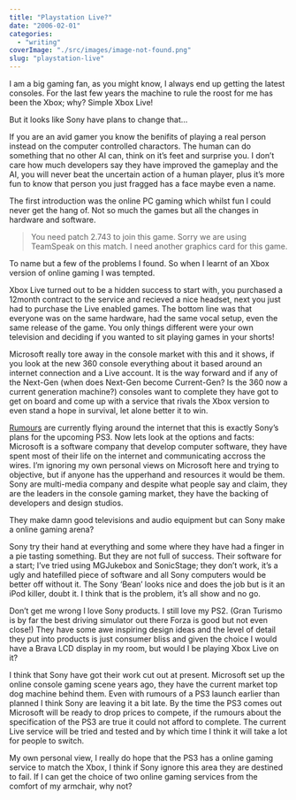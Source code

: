 ```yaml
---
title: "Playstation Live?"
date: "2006-02-01"
categories: 
  - "writing"
coverImage: "./src/images/image-not-found.png"
slug: "playstation-live"
---
```


I am a big gaming fan, as you might know, I always end up getting the latest consoles. For the last few years the machine to rule the roost for me has been the Xbox; why? Simple Xbox Live!

But it looks like Sony have plans to change that…

If you are an avid gamer you know the benifits of playing a real person instead on the computer controlled charactors. The human can do something that no other AI can, think on it’s feet and surprise you. I don’t care how much developers say they have improved the gameplay and the AI, you will never beat the uncertain action of a human player, plus it’s more fun to know that person you just fragged has a face maybe even a name.

The first introduction was the online PC gaming which whilst fun I could never get the hang of. Not so much the games but all the changes in hardware and software.

> You need patch 2.743 to join this game. Sorry we are using TeamSpeak on this match. I need another graphics card for this game.

To name but a few of the problems I found. So when I learnt of an Xbox version of online gaming I was tempted.

Xbox Live turned out to be a hidden success to start with, you purchased a 12month contract to the service and recieved a nice headset, next you just had to purchase the Live enabled games. The bottom line was that everyone was on the same hardware, had the same vocal setup, even the same release of the game. You only things different were your own television and deciding if you wanted to sit playing games in your shorts!

Microsoft really tore away in the console market with this and it shows, if you look at the new 360 console everything about it based around an internet connection and a Live account. It is the way forward and if any of the Next-Gen (when does Next-Gen become Current-Gen? Is the 360 now a current generation machine?) consoles want to complete they have got to get on board and come up with a service that rivals the Xbox version to even stand a hope in survival, let alone better it to win.

[Rumours](http://www.joystiq.com/2006/01/31/sony-declares-full-on-assault-on-xbox-live/) are currently flying around the internet that this is exactly Sony’s plans for the upcoming PS3. Now lets look at the options and facts: Microsoft is a software company that develop computer software, they have spent most of their life on the internet and communicating accross the wires. I’m ignoring my own personal views on Microsoft here and trying to objective, but if anyone has the upperhand and resources it would be them. Sony are multi-media company and despite what people say and claim, they are the leaders in the console gaming market, they have the backing of developers and design studios.

They make damn good televisions and audio equipment but can Sony make a online gaming arena?

Sony try their hand at everything and some where they have had a finger in a pie tasting something. But they are not full of success. Their software for a start; I’ve tried using MGJukebox and SonicStage; they don’t work, it’s a ugly and hatefilled piece of software and all Sony computers would be better off without it. The Sony ‘Bean’ looks nice and does the job but is it an iPod killer, doubt it. I think that is the problem, it’s all show and no go.

Don’t get me wrong I love Sony products. I still love my PS2. (Gran Turismo is by far the best driving simulator out there Forza is good but not even close!) They have some awe inspiring design ideas and the level of detail they put into products is just consumer bliss and given the choice I would have a Brava LCD display in my room, but would I be playing Xbox Live on it?

I think that Sony have got their work cut out at present. Microsoft set up the online console gaming scene years ago, they have the current market top dog machine behind them. Even with rumours of a PS3 launch earlier than planned I think Sony are leaving it a bit late. By the time the PS3 comes out Microsoft will be ready to drop prices to compete, if the rumours about the specification of the PS3 are true it could not afford to complete. The current Live service will be tried and tested and by which time I think it will take a lot for people to switch.

My own personal view, I really do hope that the PS3 has a online gaming service to match the Xbox, I think if Sony ignore this area they are destined to fail. If I can get the choice of two online gaming services from the comfort of my armchair, why not?
